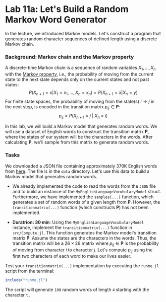 # Lab 11a: Let's Build a Random Markov Word Generator
In the lecture, we introduced Markov models. Let's construct a program that generates random character sequences of defined length using a discrete Markov chain.

### Background: Markov chain and the Markov property
A discrete-time Markov chain is a sequence of random variables $X_{1},\dotsc, X_{n}$ with 
the [Markov property](https://en.wikipedia.org/wiki/Markov_property), 
i.e., the probability of moving from the current state to the next state depends only on the current states and not past states:
$$
\begin{equation*}
P(X_{n+1} = x | X_{1}=x_{1}, \dots, X_{n}=x_{n}) = P(X_{n+1} = x | X_{n}=y)
\end{equation*}
$$
For finite state spaces, the probability of moving from the state(s) $i\rightarrow{j}$ in the next step, 
is encoded in the transition matrix $p_{ij}\in\mathbf{P}$: 
$$
\begin{equation*}
p_{ij} = P(X_{n+1}~=~j~|~X_{n}~=~i)
\end{equation*}
$$

In this lab, we will build a Markov model that generates random words. We will use a dataset of English words to construct the transition matrix $\mathbf{P}$, where the states of our system will be the characters in the words. After calculating $\mathbf{P}$, we'll sample from this matrix to generate random words.

### Tasks
We downloaded a JSON file containing approximately 370K English words from [here](https://github.com/dwyl/english-words). The file is in the `data` directory. Let's use this data to build a Markov model that generates random words.

* We already implemented the code to read the words from the `JSON` file and to build an instance of the `MyEnglishLanguageVocubularyModel` struct. Furthermore, we have implemented the `samples(...)` function, which generates a set of random words of a given length from $\mathbf{P}$. However, the `transitionmatrix(...)` function (which constructs $\mathbf{P}$) has not been implemented.

* __Duratrion: 30 min__: Using the `MyEnglishLanguageVocubularyModel` instance, implement the `transitionmatrix(...)` function in `src/Compute.jl`. This function generates the Markov model's transition matrix $\mathbf{P}$. Assume the states are the characters in the words. Thus, the transition matrix will be a $26\times{26}$ matrix where $p_{ij}\in\mathbf{P}$ is the probability of moving from character $i$ to character $j$. Let's compute $p_{ij}$ using the first two characters of each word to make our lives easier. 

Test your `transitionmatrix(...)` implementation by executing the `runme.jl` script from the terminal:
```julia
include("runme.jl")
```
The script will generate `100` random words of length `4` starting with the character `t.`
